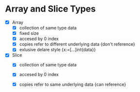 # Array and Slice Types
- [x] Array
    - [x] collection of same type data
    - [x] fixed size
    - [x] accesed by 0 index
    - [x] copies refer to different underlying data {don't reference}
    - [x] exlusive delare style {x:=[...]int{data}}
- [x] Slice
    - [x] collection of same type data
    - [x] accesed by 0 index
    - [x] copies refer to same underlying data {can reference}
   